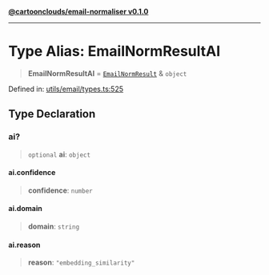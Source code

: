 [**@cartoonclouds/email-normaliser v0.1.0**](../README.md)

***

# Type Alias: EmailNormResultAI

> **EmailNormResultAI** = [`EmailNormResult`](EmailNormResult.md) & `object`

Defined in: [utils/email/types.ts:525](https://gitlab.com/good-life/glp-frontend/-/blob/main/packages/plugins/email-normaliser/src/utils/email/types.ts#L525)

## Type Declaration

### ai?

> `optional` **ai**: `object`

#### ai.confidence

> **confidence**: `number`

#### ai.domain

> **domain**: `string`

#### ai.reason

> **reason**: `"embedding_similarity"`
